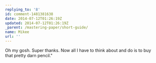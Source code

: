 ```yaml
---
replying_to: '8'
id: comment-1481381638
date: 2014-07-12T01:26:19Z
updated: 2014-07-12T01:26:19Z
_parent: /mastering-paper/short-guide/
name: Mikee
url: ''
---
```


Oh my gosh. Super thanks. Now all I have to think about and do is to buy that
pretty darn pencil."
